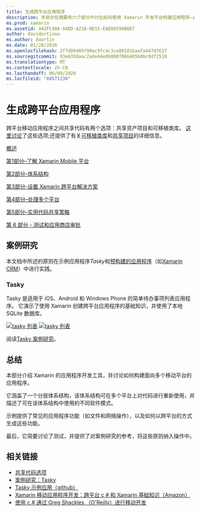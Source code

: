 ```yaml
---
title: 生成跨平台应用程序
description: 本部分在摘要和六个部分中讨论如何使用 Xamarin 开发平台构建应用程序–从了解 Xamarin 如何设计移动应用，然后对各种应用商店进行测试和部署。
ms.prod: xamarin
ms.assetid: 442FC40A-84DD-A218-0D15-EAD86594B6D7
author: davidortinau
ms.author: daortin
ms.date: 01/28/2016
ms.openlocfilehash: 2f7d09405f90ac9fc4c3ce80181baafa447df637
ms.sourcegitcommit: 93e6358aac2ade44e8b800f066405b8bc8df2510
ms.translationtype: MT
ms.contentlocale: zh-CN
ms.lasthandoff: 06/09/2020
ms.locfileid: "84571230"
---
```

# <a name="building-cross-platform-applications"></a>生成跨平台应用程序

跨平台移动应用程序之间共享代码有两个选项：共享资产项目和可移植类库。 [这里讨论](~/cross-platform/app-fundamentals/code-sharing.md)了这些选项;还提供了有关[可移植类库](~/cross-platform/app-fundamentals/pcl.md)和[共享项目](~/cross-platform/app-fundamentals/shared-projects.md)的详细信息。

<a name="Sections"></a>

 [概述](~/cross-platform/app-fundamentals/building-cross-platform-applications/overview.md)

 [第1部分–了解 Xamarin Mobile 平台](~/cross-platform/app-fundamentals/building-cross-platform-applications/understanding-the-xamarin-mobile-platform.md)

 [第2部分-体系结构](~/cross-platform/app-fundamentals/building-cross-platform-applications/architecture.md)

 [第3部分-设置 Xamarin 跨平台解决方案](~/cross-platform/app-fundamentals/building-cross-platform-applications/setting-up-a-xamarin-cross-platform-solution.md)

 [第4部分–处理多个平台](~/cross-platform/app-fundamentals/building-cross-platform-applications/platform-divergence-abstraction-divergent-implementation.md)

 [第5部分–实用代码共享策略](~/cross-platform/app-fundamentals/building-cross-platform-applications/practical-code-sharing-strategies.md)

 [第 6 部分 - 测试和应用商店审批](~/cross-platform/app-fundamentals/building-cross-platform-applications/testing-and-app-store-approvals.md)

 <a name="Cross-Platform_Mobile_Application_Case_Studies"></a>

## <a name="case-studies"></a>案例研究

本文档中所述的原则在示例应用程序*Tasky*和[预构建的应用程序](https://xamarin.com/prebuilt)（如[Xamarin CRM](https://xamarin.com/prebuilt/#xamarincrm)）中进行实践。

 <a name="Tasky"></a>

### <a name="tasky"></a>Tasky

Tasky 是适用于 iOS、Android 和 Windows Phone 的简单待办事项列表应用程序。
它演示了使用 Xamarin 创建跨平台应用程序的基础知识，并使用了本地 SQLite 数据库。

 [ ![ tasky 列表](images/iphone-list-sml.png)](images/iphone-list.png#lightbox) [ ![ tasky 列表](images/iphone-list-sml.png)](images/iphone-list.png#lightbox)

阅读[Tasky 案例研究](~/cross-platform/app-fundamentals/building-cross-platform-applications/case-study-tasky.md)。

## <a name="summary"></a>总结

本部分介绍 Xamarin 的应用程序开发工具，并讨论如何构建面向多个移动平台的应用程序。

它涵盖了一个分层体系结构，该体系结构可在多个平台上对代码进行重新使用，并描述了可在该体系结构中使用的不同软件模式。

示例提供了常见的应用程序功能（如文件和网络操作），以及如何以跨平台的方式生成这些功能。

最后，它简要讨论了测试，并提供了对案例研究的参考，将这些原则纳入操作中。

## <a name="related-links"></a>相关链接

- [共享代码选项](~/cross-platform/app-fundamentals/code-sharing.md)
- [案例研究：Tasky](~/cross-platform/app-fundamentals/building-cross-platform-applications/case-study-tasky.md)
- [Tasky 示例应用（github）](https://docs.microsoft.com/samples/xamarin/mobile-samples/taskyportable/)
- [Xamarin 移动应用程序开发：跨平台 c # 和 Xamarin 基础知识（Amazon）](https://www.amazon.com/Xamarin-Mobile-Application-Development-Cross-Platform/dp/1484202155/)
- [使用 c # 通过 Greg Shackles （O'Reilly）进行移动开发](https://shop.oreilly.com/product/0636920024002.do)
